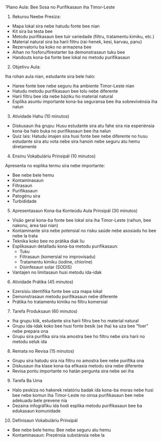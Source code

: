 'Plano Aula: Bee Sosa no Purifikasaun iha Timor-Leste

1. Rekursu Neebe Presiza:

- Mapa lokal sira nebe hatudu fonte bee nian
- Kit sira ba testa bee
- Metodu purifikasaun bee tuir variedade (filtru, tratamentu kimiku, etc.)
- Material natural sira ba harii filtru (rai-henek, kesi, karvau, panu)
- Rezervatoriu ba koko no armazena bee
- Aihan no fosforu/firestarter ba demonstrasaun tuku bee
- Handouts kona-ba fonte bee lokal no metodu purifikasaun

2. Objetivu Aula:

Iha rohan aula nian, estudante sira bele halo:
- Haree fonte bee nebe seguru iha ambiente Timor-Leste nian
- Hatudu metodu purifikasaun bee tolu nebe diferente
- Harii filtru bee ida nebe báziku ho material natural
- Esplika asuntu importante kona-ba seguransa bee iha sobrevivénsia iha nalun

3. Atividade Hahu (10 minutos)

- Diskusaun iha grupu: Husu estudante sira atu fahe sira nia esperiénsia kona-ba halo buka no purifikasaun bee iha nalun
- Quiz lais: Hatudu imajen sira husi fonte bee nebe diferente no husu estudante sira atu vota nebe sira hanoin nebe seguru atu hemu diretamente

4. Ensinu Vokabuláriu Prinsipál (10 minutos)

Apresenta no esplika termu sira nebe importante:
- Bee nebe bele hemu
- Kontaminasaun
- Filtrasaun
- Purifikasaun
- Patogénu sira
- Turbididade

5. Apresentasaun Kona-ba Konteúdu Aula Prinsipál (30 minutos)

- Visão geral kona-ba fonte bee lokal sira iha Timor-Leste (raihun, bee nakonu, área tasi nian)
- Kontaminante sira nebe potensial no risku saúde nebe asosiadu ho bee nebe la trata
- Teknika koko bee no prátika diak liu
- Esplikasaun detalladu kona-ba metodu purifikasaun:
  - Tuku
  - Filtrasaun (komersial no improvisadu)
  - Tratamentu kimiku (iodine, chlorine)
  - Disinfesaun solar (SODIS)
- Vantajen no limitasaun husi metodu ida-idak

6. Atividade Prátika (45 minutos)

- Ezersísiu identifika fonte bee uza mapa lokal
- Demonstrasaun metodu purifikasaun nebe diferente
- Prátika ho tratamentu kimiku no filtru komersial

7. Tarefa Produksaun (60 minutos)

- Iha grupu kiik, estudante sira harii filtru bee ho material natural
- Grupu ida-idak koko bee husi fonte besik (se iha) ka uza bee "foer" nebe prepara ona
- Grupu sira purifika sira nia amostra bee ho filtru nebe sira harii no metodu seluk ida

8. Remata no Revisa (15 minutos)

- Grupu sira hatudu sira nia filtru no amostra bee nebe purifika ona
- Diskusaun iha klase kona-ba efikasia metodu sira nebe diferente
- Revisa pontu importante no hatán pergunta sira nebe sei iha

9. Tarefa Ba Uma

- Halo peskiza no hakerek relatóriu badak ida kona-ba moras nebe husi bee nebe komun iha Timor-Leste no oinsa purifikasaun bee nebe adekuadu bele prevene nia
- Dezaina infográfiku ida hodi esplika metodu purifikasaun bee ba edukasaun komunidade

10. Definisaun Vokabuláriu Prinsipál

- Bee nebe bele hemu: Bee nebe seguru atu hemu
- Kontaminasaun: Prezénsia substánsia nebe la